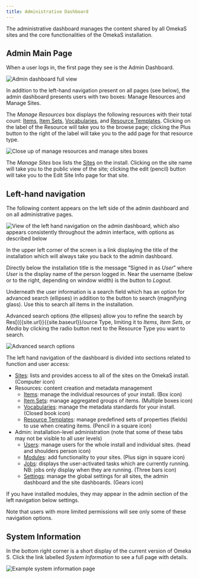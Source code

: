 ```yaml
---
title: Administrative Dashboard
---
```


The administrative dashboard manages the content shared by all OmekaS sites and the core functionalities of the OmekaS installation. 

Admin Main Page
---------------------
When a user logs in, the first page they see is the Admin Dashboard. 

![Admin dashboard full view]({{site.url}}{{site.baseurl}}/files/admindashfullview.png)

In addition to the left-hand navigation present on all pages (see below), the admin dashboard presents users with two boxes: Manage Resources and Manage Sites.

The *Manage Resources* box displays the following resources with their total count: [Items]({{site.url}}{{site.baseurl}}/content/items.md), [Item Sets]({{site.url}}{{site.baseurl}}/content/item-sets.md), [Vocabularies]({{site.url}}{{site.baseurl}}/content/vocabularies.md), and [Resource Templates]({{site.url}}{{site.baseurl}}/content/resource-template.md). Clicking on the label of the Resource will take you to the browse page; clicking the Plus button to the right of the label will take you to the add page for that resource type. 

![Close up of manage resources and manage sites boxes]({{site.url}}{{site.baseurl}}/files/admindashmanage.png)

The *Manage Sites* box lists the [Sites]({{site.url}}{{site.baseurl}}/sites/sites.md) on the install. Clicking on the site name will take you to the public view of the site; clicking the edit (pencil) button will take you to the Edit Site Info page for that site. 


Left-hand navigation
---------------------

The following content appears on the left side of the admin dashboard and on all administrative pages. 

![View of the left hand navigation on the admin dashboard, which also appears consistently throughout the admin interface, with options as described below]({{site.url}}{{site.baseurl}}/files/leftnav.png)

In the upper left corner of the screen is a link displaying the title of the installation which will always take you back to the admin dashboard. 

Directly below the installation title is the message “Signed in as *User*” where *User* is the display name of the person logged in. Near the username (below or to the right, depending on window width) is the button to *Logout*. 

Underneath the user information is a search field which has an option for advanced search (ellipses) in addition to the button to search (magnifying glass). Use this to search all items in the installation. 

Advanced search options (the ellipses) allow you to refine the search by Res[({{site.url}}{{site.baseurl}}/ource Type, limiting it to *Items*, *Item Sets*, or *Media* by clicking the radio button next to the Resource Type you want to search. 

![Advanced search options]({{site.url}}{{site.baseurl}}/files/search.png)

The left hand navigation of the dashboard is divided into sections related to function and user access:

- [Sites]({{site.url}}{{site.baseurl}}/sites/sites.md): lists and provides access to all of the sites on the OmekaS install. (Computer icon)
- Resources: content creation and metadata management
    - [Items]({{site.url}}{{site.baseurl}}/content/items.md): manage the individual resources of your install. (Box icon)
    - [Item Sets]({{site.url}}{{site.baseurl}}/content/item-sets.md): manage aggregated groups of items. (Multiple boxes icon)
    - [Vocabularies]({{site.url}}{{site.baseurl}}/content/vocabularies.md): manage the metadata standards for your install. (Closed book icon)
    - [Resource Templates]({{site.url}}{{site.baseurl}}/content/resource-template.md): manage predefined sets of properties (fields) to use when creating items. (Pencil in a square icon)
- Admin: installation-level administration (note that some of these tabs may not be visible to all user levels)
    - [Users]({{site.url}}{{site.baseurl}}/users.md): manage users for the whole install and individual sites. (head and shoulders person icon)
    - [Modules]({{site.url}}{{site.baseurl}}/modules/modules.md): add functionality to your sites. (Plus sign in square icon)
    - [Jobs]({{site.url}}{{site.baseurl}}/jobs.md): displays the user-activated tasks which are currently running. NB: jobs only display when they are running. (Three bars icon)
    - [Settings]({{site.url}}{{site.baseurl}}/settings.md): manage the global settings for all sites, the admin dashboard and the site dashboards. (Gears icon)

If you have installed modules, they may appear in the admin section of the left navigation below settings.

Note that users with more limited permissions will see only some of these navigation options.

System Information
-------------------------------

In the bottom right corner is a short display of the current version of Omeka S. Click the link labelled *System Information* to see a full page with details.

![Example system information page]({{site.url}}{{site.baseurl}}/files/systeminfo.png)
